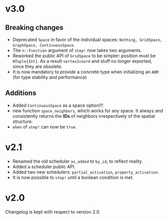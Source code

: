 # v3.0

## Breaking changes
* Deprecated `Space` in favor of the individual spaces: `Nothing, GridSpace, GraphSpace, ContinuousSpace`.
* The `n::Function` argument of `step!` now takes two arguments.
* Reworked the public API of `GridSpace` to be simpler: position must be `NTuple{Int}`. As a result `vertex2coord` and stuff no longer exported, since they are obsolete.
* It is now mandatory to provide a concrete type when initializing an `ABM` (for type stability and performance)

## Additions
* Added `ContinuousSpace` as a space option!!!
* new function `space_neighbors`, which works for any space. It always and consistently returns the **IDs** of neighbors irrespectively
  of the spatial structure.
* `when` of `step!` can now be `true`.

# v2.1
* Renamed the old scheduler `as_added` to `by_id`, to reflect reality.
* Added a scheduler public API.
* Added two new schedulers: `partial_activation`, `property_activation`.
* It is now possible to `step!` until a boolean condition is met.
# v2.0
Changelog is kept with respect to version 2.0.
